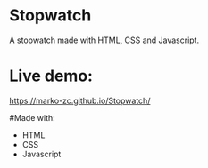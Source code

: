 # Stopwatch
A stopwatch made with HTML, CSS and Javascript.

# Live demo:
https://marko-zc.github.io/Stopwatch/

#Made with:
- HTML
- CSS
- Javascript
